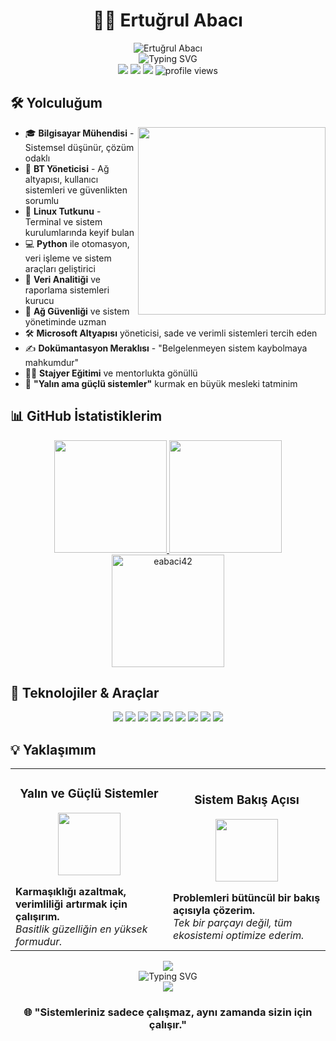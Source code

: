 # <div align="center">👨‍💻 Ertuğrul Abacı</div>

<div align="center">
  <img src="https://capsule-render.vercel.app/api?type=waving&color=0891b2&height=150&section=header&text=Ertuğrul%20Abacı&fontSize=40&fontColor=ffffff&animation=fadeIn&fontAlignY=30" alt="Ertuğrul Abacı" />
</div>

<div align="center">
<img src="https://readme-typing-svg.demolab.com?font=Fira+Code&size=24&duration=3000&pause=1000&color=0891b2&center=true&vCenter=true&width=435&lines=Bilgisayar+Mühendisi;BT+Yöneticisi;Linux+Tutkunu;Sistem+Kurucusu" alt="Typing SVG" />
</div>

<div align="center">
  <a href="mailto:ertugrul@atikrost.com"><img src="https://img.shields.io/badge/Email-ertugrul@atikrost.com-blue?style=flat-square&logo=gmail"></a>
  <a href="https://www.linkedin.com/in/eabaci42"><img src="https://img.shields.io/badge/LinkedIn-eabaci42-0077B5?style=flat-square&logo=linkedin"></a>
  <a href="https://github.com/eabaci42"><img src="https://img.shields.io/badge/GitHub-eabaci42-181717?style=flat-square&logo=github"></a>
  <img src="https://komarev.com/ghpvc/?username=eabaci42&style=flat-square&color=0891b2" alt="profile views" />
</div>

## 🛠️ Yolculuğum

<img align="right" width="300" src="https://media.giphy.com/media/SWoSkN6DxTszqIKEqv/giphy.gif" />

- 🎓 **Bilgisayar Mühendisi** - Sistemsel düşünür, çözüm odaklı
- 💼 **BT Yöneticisi** - Ağ altyapısı, kullanıcı sistemleri ve güvenlikten sorumlu
- 🐧 **Linux Tutkunu** - Terminal ve sistem kurulumlarında keyif bulan
- 💻 **Python** ile otomasyon, veri işleme ve sistem araçları geliştirici
- 🧠 **Veri Analitiği** ve raporlama sistemleri kurucu
- 🔐 **Ağ Güvenliği** ve sistem yönetiminde uzman
- 🛠️ **Microsoft Altyapısı** yöneticisi, sade ve verimli sistemleri tercih eden
- ✍️ **Dokümantasyon Meraklısı** - "Belgelenmeyen sistem kaybolmaya mahkumdur"
- 👨‍🏫 **Stajyer Eğitimi** ve mentorlukta gönüllü
- 🎯 **"Yalın ama güçlü sistemler"** kurmak en büyük mesleki tatminim

## 📊 GitHub İstatistiklerim

<div align="center">
  <a href="https://github.com/anuraghazra/github-readme-stats">
    <img height="180em" src="https://github-readme-stats-git-masterrstaa-rickstaa.vercel.app/api?username=eabaci42&show_icons=true&theme=tokyonight&include_all_commits=true&count_private=true" />
  </a>
  <a href="https://github.com/anuraghazra/github-readme-stats">
    <img height="180em" src="https://github-readme-stats-git-masterrstaa-rickstaa.vercel.app/api/top-langs/?username=eabaci42&layout=compact&langs_count=7&theme=tokyonight" />
  </a>
</div>

<div align="center">
  <a href="https://git.io/streak-stats">
    <img height="180em" src="https://github-readme-streak-stats.herokuapp.com/?user=eabaci42&theme=tokyonight" alt="eabaci42" />
  </a>
</div>

## 🚀 Teknolojiler & Araçlar

<div align="center">
  <img src="https://img.shields.io/badge/Python-3776AB?style=for-the-badge&logo=python&logoColor=white">
  <img src="https://img.shields.io/badge/Linux-FCC624?style=for-the-badge&logo=linux&logoColor=black">
  <img src="https://img.shields.io/badge/SQL-4479A1?style=for-the-badge&logo=mysql&logoColor=white">
  <img src="https://img.shields.io/badge/Shell_Script-121011?style=for-the-badge&logo=gnu-bash&logoColor=white">
  <img src="https://img.shields.io/badge/Docker-2496ED?style=for-the-badge&logo=docker&logoColor=white">
  <img src="https://img.shields.io/badge/Git-F05032?style=for-the-badge&logo=git&logoColor=white">
  <img src="https://img.shields.io/badge/Networking-0078D6?style=for-the-badge&logo=cisco&logoColor=white">
  <img src="https://img.shields.io/badge/Windows_Server-0078D6?style=for-the-badge&logo=windows&logoColor=white">
  <img src="https://img.shields.io/badge/Azure-0089D6?style=for-the-badge&logo=microsoft-azure&logoColor=white">
</div>

## 💡 Yaklaşımım

<table>
  <tr>
    <td width="50%">
      <h3 align="center">Yalın ve Güçlü Sistemler</h3>
      <p align="center">
        <a href="#" target="_blank"><img src="https://media.giphy.com/media/du3J3cXyzhj75IOgvA/giphy.gif" width="100"></a>
      </p>
      <strong>Karmaşıklığı azaltmak, verimliliği artırmak için çalışırım.</strong>
      <br />
      <em>Basitlik güzelliğin en yüksek formudur.</em>
    </td>
    <td width="50%">
      <h3 align="center">Sistem Bakış Açısı</h3>
      <p align="center">
        <a href="#" target="_blank"><img src="https://media.giphy.com/media/ln7z2eWriiQAllfVcn/giphy.gif" width="100"></a>
      </p>
      <strong>Problemleri bütüncül bir bakış açısıyla çözerim.</strong>
      <br />
      <em>Tek bir parçayı değil, tüm ekosistemi optimize ederim.</em>
    </td>
  </tr>
</table>

<!-- Katkı grafiği -->
<div align="center">
  <a href="https://github.com/eabaci42">
    <img src="https://github-profile-summary-cards.vercel.app/api/cards/profile-details?username=eabaci42&theme=tokyonight" />
  </a>
</div>

<div align="center">
<img src="https://readme-typing-svg.demolab.com?font=Fira+Code&size=18&pause=1000&color=0891b2&center=true&vCenter=true&width=435&lines=Her+sistemin+bir+mimarı+vardır...;Her+sorunun+bir+çözümü+vardır...;Ben+mimarım%2C+sistemler+benim+eserim..." alt="Typing SVG" />
</div>

<div align="center">
  <img src="https://capsule-render.vercel.app/api?type=waving&color=0891b2&height=100&section=footer" />
</div>

<h3 align="center">🌐 "Sistemleriniz sadece çalışmaz, aynı zamanda sizin için çalışır."</h3>
